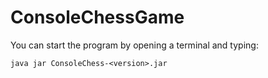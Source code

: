 # ConsoleChessGame

You can start the program by opening a terminal and typing:
```
java jar ConsoleChess-<version>.jar
```
